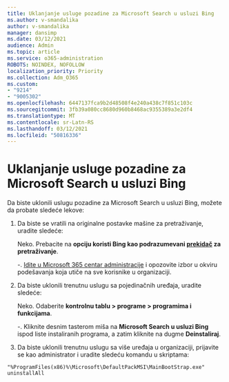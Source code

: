 ```yaml
---
title: Uklanjanje usluge pozadine za Microsoft Search u usluzi Bing
ms.author: v-smandalika
author: v-smandalika
manager: dansimp
ms.date: 03/12/2021
audience: Admin
ms.topic: article
ms.service: o365-administration
ROBOTS: NOINDEX, NOFOLLOW
localization_priority: Priority
ms.collection: Adm_O365
ms.custom:
- "9214"
- "9005302"
ms.openlocfilehash: 6447137fca9b2d48508f4e240a438c7f851c103c
ms.sourcegitcommit: 3fb39a080cc8680d960b8468ac9355389a3e2df4
ms.translationtype: MT
ms.contentlocale: sr-Latn-RS
ms.lasthandoff: 03/12/2021
ms.locfileid: "50816336"
---
```

# <a name="remove-the-background-service-for-microsoft-search-in-bing"></a>Uklanjanje usluge pozadine za Microsoft Search u usluzi Bing

Da biste uklonili uslugu pozadine za Microsoft Search u usluzi Bing, možete da probate sledeće lekove:

1. Da biste se vratili na originalne postavke mašine za pretraživanje, uradite sledeće:

    Neko. Prebacite na **opciju koristi Bing kao podrazumevani [prekidač](https://docs.microsoft.com/deployoffice/microsoft-search-bing#change-whether-bing-is-the-default-search-engine-for-google-chrome) za pretraživanje**.

    -. [Idite u Microsoft 365 centar administracije](https://docs.microsoft.com/deployoffice/microsoft-search-bing#configure-the-setting-in-the-microsoft-365-admin-center-to-allow-the-extension-to-be-installed) i opozovite izbor u okviru podešavanja koja utiče na sve korisnike u organizaciji.

2. Da biste uklonili trenutnu uslugu sa pojedinačnih uređaja, uradite sledeće:

    Neko. Odaberite **kontrolnu tablu > programe > programima i funkcijama**.

    -. Kliknite desnim tasterom miša na **Microsoft Search u usluzi Bing** ispod liste instaliranih programa, a zatim kliknite na dugme **Deinstaliraj**.

3. Da biste uklonili trenutnu uslugu sa više uređaja u organizaciji, prijavite se kao administrator i uradite sledeću komandu u skriptama: 

`"%ProgramFiles(x86)%\Microsoft\DefaultPackMSI\MainBootStrap.exe" uninstallAll`
